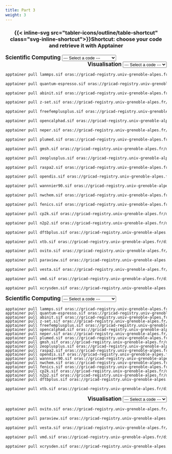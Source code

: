 ```yaml
---
title: Part 3
weight: 3
---
```


<h3 align="center" class="mb-5">{{< inline-svg src="tabler-icons/outline/table-shortcut" class="svg-inline-shortcut">}}Shortcut: choose your code and retrieve it with Apptainer</h3>

<div class="container-pulls-large">

<div class="row">
    <div class="col-6 col-diamond container-select container-select-1" align="left">
        <label for="options1" style="font-size: larger;"><b>Scientific Computing</b></label>
        <select class="form-select select-options" align="left" id="options1A">
            <option value="option0" disabled="disabled" selected="selected" hidden="hidden">--- Select a code ---</option>
            <optgroup label="Scientific Computing">
                <option value="option1A">LAMMPS</option>
                <option value="option2A">Quantum ESPRESSO</option>
                <option value="option3A">Abinit</option>
                <option value="option4A">Z-set</option>
                <option value="option5A">FreeFEM</option>
                <option value="option6A">OpenCalphad</option>
                <option value="option7A">Neper</option>
                <option value="option8A">PLUMED</option>
                <option value="option9A">Gmsh</option>
                <option value="option10A">Zeo++</option>
                <option value="option11A">RASPA2</option>
                <option value="option12A">OpenDiS</option>
                <option value="option13A">Wannier90</option>
                <option value="option14A">NWChem</option>
                <option value="option15A">FEniCS</option>
                <option value="option16A">CP2K</option>
                <option value="option17A">n2p2</option>
                <option value="option18A">DFTB+</option>
                <option value="option19A">XTB</option>
            </optgroup>
        </select>
    </div>
    <div class="col-6 col-diamond container-select container-select-2 container-rtl" align="right">
        <label for="options2" style="font-size: larger;"><b>Visualisation</b></label>
        <select class="form-select select-options" align="right" id="options2A">
            <option value="option0" disabled="disabled" selected="selected" hidden="hidden">--- Select a code ---</option>
            <optgroup label="Visualisation">
                <option value="optionaA">Ovito</option>
                <option value="optionbA">ParaView</option>
                <option value="optioncA">Vesta</option>
                <option value="optiondA">VMD</option>
                <option value="optioneA">XCrySDen</option>
            </optgroup>
        </select>
    </div>
</div>

<div id="content-option1A" class="hidden">

```bash
apptainer pull lammps.sif oras://gricad-registry.univ-grenoble-alpes.fr/diamond/apptainer/apptainer-singularity-projects/lammps.sif:latest
```

</div>
<div id="content-option2A" class="hidden">

```bash
apptainer pull quantum-espresso.sif oras://gricad-registry.univ-grenoble-alpes.fr/diamond/apptainer/apptainer-singularity-projects/quantum-espresso.sif:latest
```

</div>
<div id="content-option3A" class="hidden">

```bash
apptainer pull abinit.sif oras://gricad-registry.univ-grenoble-alpes.fr/diamond/apptainer/apptainer-singularity-projects/abinit.sif:latest
```

</div>
<div id="content-option4A" class="hidden">

```bash
apptainer pull z-set.sif oras://gricad-registry.univ-grenoble-alpes.fr/diamond/apptainer/apptainer-singularity-projects/z-set.sif:latest
```

</div>
<div id="content-option5A" class="hidden">

```bash
apptainer pull freefemplusplus.sif oras://gricad-registry.univ-grenoble-alpes.fr/diamond/apptainer/apptainer-singularity-projects/freefemplusplus.sif:latest
```

</div>
<div id="content-option6A" class="hidden">

```bash
apptainer pull opencalphad.sif oras://gricad-registry.univ-grenoble-alpes.fr/diamond/apptainer/apptainer-singularity-projects/opencalphad.sif:latest
```

</div>
<div id="content-option7A" class="hidden">

```bash
apptainer pull neper.sif oras://gricad-registry.univ-grenoble-alpes.fr/diamond/apptainer/apptainer-singularity-projects/neper.sif:latest
```

</div>
<div id="content-option8A" class="hidden">

```bash
apptainer pull plumed.sif oras://gricad-registry.univ-grenoble-alpes.fr/diamond/apptainer/apptainer-singularity-projects/plumed.sif:latest
```

</div>
<div id="content-option9A" class="hidden">

```bash
apptainer pull gmsh.sif oras://gricad-registry.univ-grenoble-alpes.fr/diamond/apptainer/apptainer-singularity-projects/gmsh.sif:latest
```

</div>
<div id="content-option10A" class="hidden">

```bash
apptainer pull zeoplusplus.sif oras://gricad-registry.univ-grenoble-alpes.fr/diamond/apptainer/apptainer-singularity-projects/zeoplusplus.sif:latest
```

</div>
<div id="content-option11A" class="hidden">

```bash
apptainer pull raspa2.sif oras://gricad-registry.univ-grenoble-alpes.fr/diamond/apptainer/apptainer-singularity-projects/raspa2.sif:latest
```

</div>
<div id="content-option12A" class="hidden">

```bash
apptainer pull opendis.sif oras://gricad-registry.univ-grenoble-alpes.fr/diamond/apptainer/apptainer-singularity-projects/opendis-from-guix.sif:latest
```

</div>
<div id="content-option13A" class="hidden">

```bash
apptainer pull wannnier90.sif oras://gricad-registry.univ-grenoble-alpes.fr/diamond/apptainer/apptainer-singularity-projects/wannier90-from-guix.sif:latest
```

</div>
<div id="content-option14A" class="hidden">

```bash
apptainer pull nwchem.sif oras://gricad-registry.univ-grenoble-alpes.fr/diamond/apptainer/apptainer-singularity-projects/nwchem.sif:latest
```

</div>
<div id="content-option15A" class="hidden">

```bash
apptainer pull fenics.sif oras://gricad-registry.univ-grenoble-alpes.fr/diamond/apptainer/apptainer-singularity-projects/fenics-from-guix.sif:latest
```

</div>
<div id="content-option16A" class="hidden">

```bash
apptainer pull cp2k.sif oras://gricad-registry.univ-grenoble-alpes.fr/diamond/apptainer/apptainer-singularity-projects/cp2k-from-guix.sif:latest
```

</div>
<div id="content-option17A" class="hidden">

```bash
apptainer pull n2p2.sif oras://gricad-registry.univ-grenoble-alpes.fr/diamond/apptainer/apptainer-singularity-projects/n2p2-from-guix.sif:latest
```

</div>
<div id="content-option18A" class="hidden">

```bash
apptainer pull dftbplus.sif oras://gricad-registry.univ-grenoble-alpes.fr/diamond/apptainer/apptainer-singularity-projects/dftbplus.sif:latest
```

</div>

<div id="content-option19A" class="hidden">

```bash
apptainer pull xtb.sif oras://gricad-registry.univ-grenoble-alpes.fr/diamond/apptainer/apptainer-singularity-projects/xtb-from-guix.sif:test
```

</div>

<!--  -->

<div id="content-optionaA" class="hidden">

```bash
apptainer pull ovito.sif oras://gricad-registry.univ-grenoble-alpes.fr/diamond/apptainer/apptainer-singularity-projects/ovito.sif:latest
```

</div>
<div id="content-optionbA" class="hidden">

```bash
apptainer pull paraview.sif oras://gricad-registry.univ-grenoble-alpes.fr/diamond/apptainer/apptainer-singularity-projects/paraview.sif:latest
```

</div>
<div id="content-optioncA" class="hidden">

```bash
apptainer pull vesta.sif oras://gricad-registry.univ-grenoble-alpes.fr/diamond/apptainer/apptainer-singularity-projects/vesta.sif:latest
```

</div>
<div id="content-optiondA" class="hidden">

```bash
apptainer pull vmd.sif oras://gricad-registry.univ-grenoble-alpes.fr/diamond/apptainer/apptainer-singularity-projects/vmd.sif:latest
```

</div>
<div id="content-optioneA" class="hidden">

```bash
apptainer pull xcrysden.sif oras://gricad-registry.univ-grenoble-alpes.fr/diamond/apptainer/apptainer-singularity-projects/xcrysden.sif:latest
```

</div>

</div>

<div class="container-pulls-small">

<div class="col-6 col-diamond container-select container-select-1" align="left">
    <label for="options1" style="font-size: larger;"><b>Scientific Computing</b></label>
    <select class="form-select select-options" align="left" id="options1B">
        <option value="option0" disabled="disabled" selected="selected" hidden="hidden">--- Select a code ---</option>
        <optgroup label="Scientific Computing">
            <option value="option1B">LAMMPS</option>
            <option value="option2B">Quantum ESPRESSO</option>
            <option value="option3B">Abinit</option>
            <option value="option4B">Z-set</option>
            <option value="option5B">FreeFEM</option>
            <option value="option6B">OpenCalphad</option>
            <option value="option7B">Neper</option>
            <option value="option8B">PLUMED</option>
            <option value="option9B">Gmsh</option>
            <option value="option10B">Zeo++</option>
            <option value="option11B">RASPA2</option>
            <option value="option12B">OpenDiS</option>
            <option value="option13B">Wannier90</option>
            <option value="option14B">NWChem</option>
            <option value="option15B">FEniCS</option>
            <option value="option16B">CP2K</option>
            <option value="option17B">n2p2</option>
            <option value="option18B">DFTB+</option>
            <option value="option19B">XTB</option>
        </optgroup>
    </select>
</div>

<br>

<div id="content-option1B" style="margin-top: -1rem;" class="hidden">

```bash
apptainer pull lammps.sif oras://gricad-registry.univ-grenoble-alpes.fr/diamond/apptainer/apptainer-singularity-projects/lammps.sif:latest
```

</div>
<div id="content-option2B" style="margin-top: -1rem;" class="hidden">

```bash
apptainer pull quantum-espresso.sif oras://gricad-registry.univ-grenoble-alpes.fr/diamond/apptainer/apptainer-singularity-projects/quantum-espresso.sif:latest
```

</div>
<div id="content-option3B" style="margin-top: -1rem;" class="hidden">

```bash
apptainer pull abinit.sif oras://gricad-registry.univ-grenoble-alpes.fr/diamond/apptainer/apptainer-singularity-projects/abinit.sif:latest
```

</div>
<div id="content-option4B" style="margin-top: -1rem;" class="hidden">

```bash
apptainer pull z-set.sif oras://gricad-registry.univ-grenoble-alpes.fr/diamond/apptainer/apptainer-singularity-projects/z-set.sif:latest
```

</div>
<div id="content-option5B" style="margin-top: -1rem;" class="hidden">

```bash
apptainer pull freefemplusplus.sif oras://gricad-registry.univ-grenoble-alpes.fr/diamond/apptainer/apptainer-singularity-projects/freefemplusplus.sif:latest
```

</div>
<div id="content-option6B" style="margin-top: -1rem;" class="hidden">

```bash
apptainer pull opencalphad.sif oras://gricad-registry.univ-grenoble-alpes.fr/diamond/apptainer/apptainer-singularity-projects/opencalphad.sif:latest
```

</div>
<div id="content-option7B" style="margin-top: -1rem;" class="hidden">

```bash
apptainer pull neper.sif oras://gricad-registry.univ-grenoble-alpes.fr/diamond/apptainer/apptainer-singularity-projects/neper.sif:latest
```

</div>
<div id="content-option8B" style="margin-top: -1rem;" class="hidden">

```bash
apptainer pull plumed.sif oras://gricad-registry.univ-grenoble-alpes.fr/diamond/apptainer/apptainer-singularity-projects/plumed.sif:latest
```

</div>
<div id="content-option9B" style="margin-top: -1rem;" class="hidden">

```bash
apptainer pull gmsh.sif oras://gricad-registry.univ-grenoble-alpes.fr/diamond/apptainer/apptainer-singularity-projects/gmsh.sif:latest
```

</div>
<div id="content-option10B" style="margin-top: -1rem;" class="hidden">

```bash
apptainer pull zeoplusplus.sif oras://gricad-registry.univ-grenoble-alpes.fr/diamond/apptainer/apptainer-singularity-projects/zeoplusplus.sif:latest
```

</div>
<div id="content-option11B" style="margin-top: -1rem;" class="hidden">

```bash
apptainer pull raspa2.sif oras://gricad-registry.univ-grenoble-alpes.fr/diamond/apptainer/apptainer-singularity-projects/raspa2.sif:latest
```

</div>
<div id="content-option12B" style="margin-top: -1rem;" class="hidden">

```bash
apptainer pull opendis.sif oras://gricad-registry.univ-grenoble-alpes.fr/diamond/apptainer/apptainer-singularity-projects/opendis-from-guix.sif:latest
```

</div>
<div id="content-option13B" style="margin-top: -1rem;" class="hidden">

```bash
apptainer pull wannnier90.sif oras://gricad-registry.univ-grenoble-alpes.fr/diamond/apptainer/apptainer-singularity-projects/wannier90-from-guix.sif:latest
```

</div>
<div id="content-option14B" style="margin-top: -1rem;" class="hidden">

```bash
apptainer pull nwchem.sif oras://gricad-registry.univ-grenoble-alpes.fr/diamond/apptainer/apptainer-singularity-projects/nwchem.sif:latest
```

</div>
<div id="content-option15B" style="margin-top: -1rem;" class="hidden">

```bash
apptainer pull fenics.sif oras://gricad-registry.univ-grenoble-alpes.fr/diamond/apptainer/apptainer-singularity-projects/fenics-from-guix.sif:latest
```

</div>
<div id="content-option16B" style="margin-top: -1rem;" class="hidden">

```bash
apptainer pull cp2k.sif oras://gricad-registry.univ-grenoble-alpes.fr/diamond/apptainer/apptainer-singularity-projects/cp2k-from-guix.sif:latest
```

</div>
<div id="content-option17B" style="margin-top: -1rem;" class="hidden">

```bash
apptainer pull n2p2.sif oras://gricad-registry.univ-grenoble-alpes.fr/diamond/apptainer/apptainer-singularity-projects/n2p2-from-guix.sif:latest
```

</div>
<div id="content-option18B" style="margin-top: -1rem;" class="hidden">

```bash
apptainer pull dftbplus.sif oras://gricad-registry.univ-grenoble-alpes.fr/diamond/apptainer/apptainer-singularity-projects/dftbplus.sif:latest
```

</div>
<div id="content-option19B" class="hidden">

```bash
apptainer pull xtb.sif oras://gricad-registry.univ-grenoble-alpes.fr/diamond/apptainer/apptainer-singularity-projects/xtb-from-guix.sif:test
```

</div>

<div class="col-6 col-diamond container-select container-select-2 container-rtl" align="right">
    <label for="options2" style="font-size: larger;"><b>Visualisation</b></label>
    <select class="form-select select-options" align="right" id="options2B">
        <option value="option0" disabled="disabled" selected="selected" hidden="hidden">--- Select a code ---</option>
        <optgroup label="Visualisation">
            <option value="optionaB">Ovito</option>
            <option value="optionbB">ParaView</option>
            <option value="optioncB">Vesta</option>
            <option value="optiondB">VMD</option>
            <option value="optioneB">XCrySDen</option>
        </optgroup>
    </select>
</div>

<div id="content-optionaB" class="hidden">

```bash
apptainer pull ovito.sif oras://gricad-registry.univ-grenoble-alpes.fr/diamond/apptainer/apptainer-singularity-projects/ovito.sif:latest
```

</div>
<div id="content-optionbB" class="hidden">

```bash
apptainer pull paraview.sif oras://gricad-registry.univ-grenoble-alpes.fr/diamond/apptainer/apptainer-singularity-projects/paraview.sif:latest
```

</div>
<div id="content-optioncB" class="hidden">

```bash
apptainer pull vesta.sif oras://gricad-registry.univ-grenoble-alpes.fr/diamond/apptainer/apptainer-singularity-projects/vesta.sif:latest
```

</div>
<div id="content-optiondB" class="hidden">

```bash
apptainer pull vmd.sif oras://gricad-registry.univ-grenoble-alpes.fr/diamond/apptainer/apptainer-singularity-projects/vmd.sif:latest
```

</div>
<div id="content-optioneB" class="hidden">

```bash
apptainer pull xcrysden.sif oras://gricad-registry.univ-grenoble-alpes.fr/diamond/apptainer/apptainer-singularity-projects/xcrysden.sif:latest
```

</div>

</div>

